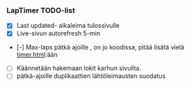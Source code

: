 ### LapTimer TODO-list

- [x] Last updated- aikaleima tulossivulle
- [x] Live-sivun autorefresh 5-min
- [-] Max-laps pätkä ajoille , on jo koodissa, pitää lisätä vielä  [timer.html](timer.html):ään
- [ ] Käännetään hakemaan lokit karhun sivuilta.
- [ ] pätkä-ajoille duplikaattien lähtöleimausten suodatus
